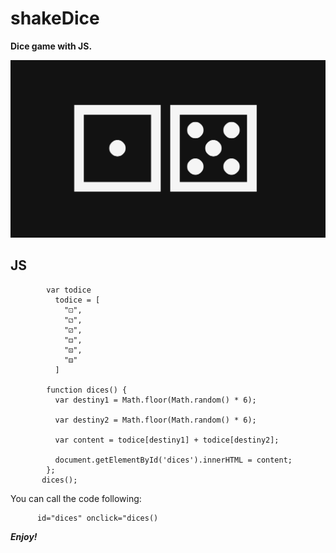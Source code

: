 # shakeDice

**Dice game with JS.**

![](https://github.com/goksukur/shakeDice/blob/d4831837bc226b4f7550edcaa1f2d92349dffe31/Shake%20Dice.png)

## JS

            var todice
              todice = [
                "⚀",
                "⚁",
                "⚂",
                "⚃",
                "⚄",
                "⚅"
              ]

            function dices() {
              var destiny1 = Math.floor(Math.random() * 6);

              var destiny2 = Math.floor(Math.random() * 6);

              var content = todice[destiny1] + todice[destiny2];

              document.getElementById('dices').innerHTML = content;
            };
           dices();

You can call the code following:

          id="dices" onclick="dices()

**_Enjoy!_**
